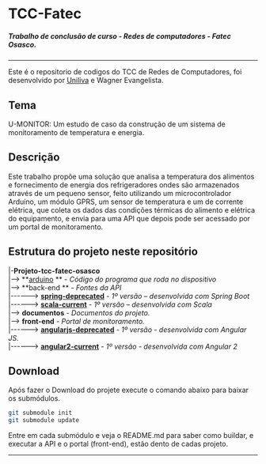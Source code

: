 # TCC-Fatec
##### Trabalho de conclusão de curso - Redes de computadores - Fatec Osasco.
------------
Este é o repositorio de codigos do  TCC de Redes de Computadores, foi desenvolvido por [Uniliva](https://www.linkedin.com/in/uniliva/ " Uniliva") e Wagner Evangelista.

## Tema
U-MONITOR: Um estudo de caso da construção de um sistema de monitoramento de temperatura e energia.

## Descrição
Este trabalho propõe uma solução que analisa a temperatura dos alimentos e fornecimento de energia dos refrigeradores ondes são armazenados através de um pequeno sensor, feito utilizando um microcontrolador Arduíno, um módulo GPRS, um sensor de temperatura e um de corrente elétrica, que coleta os dados das condições térmicas do alimento e elétrica do equipamento, e envia para uma API que depois pode ser acessado por um portal de monitoramento.

## Estrutura do projeto neste repositório

|-**Projeto-tcc-fatec-osasco**             
|--> **[arduino](https://github.com/Uniliva/tcc-fatec-arduino "arduino") ** - *Código do programa que roda no dispositivo*            
|--> **back-end ** - *Fontes da API*          
|------> **[spring-deprecated](https://github.com/Uniliva/tcc-fatec-back-end "spring-deprecated")** - *1º versão – desenvolvida com Spring Boot*              
|------> **[scala-current](https://github.com/Uniliva/tcc-fatec-back-end-scala "scala-current")**  - *1º versão – desenvolvida com Scala*            
|--> **documentos** - *Documentos do projeto.*              
|--> **front-end** - *Portal de monitoramento.*           
|------> **[angularjs-deprecated](https://github.com/Uniliva/tcc-fatec-front-end "angularjs-deprecated")** - *1º versão - desenvolvida com Angular JS.*             
|------> **[angular2-current](https://github.com/Uniliva/tcc-fatec-front-end-angular2 "angular2-current")**   - *1º versão - desenvolvida com Angular 2*        

## Download
Após fazer o Download do projete execute o comando abaixo para baixar os submódulos.
```bash
git submodule init
git submodule update
```
Entre em cada submódulo e veja o README.md para saber como buildar, e executar a API e o portal (front-end), estão dento de cadas projeto.

------------
